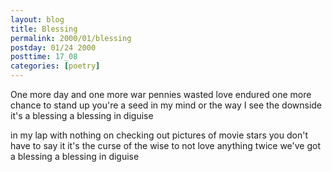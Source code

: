 ```yaml
---
layout: blog
title: Blessing
permalink: 2000/01/blessing
postday: 01/24 2000
posttime: 17_08
categories: [poetry]
---
```


One more day and one more war
pennies wasted love endured
one more chance to stand up
you're a seed in my mind
or the way I see the downside
it's a blessing
a blessing in diguise
  
in my lap with nothing on
checking out pictures of movie stars
you don't have to say it
it's the curse of the wise
to not love anything twice
we've got a blessing
a blessing in diguise
